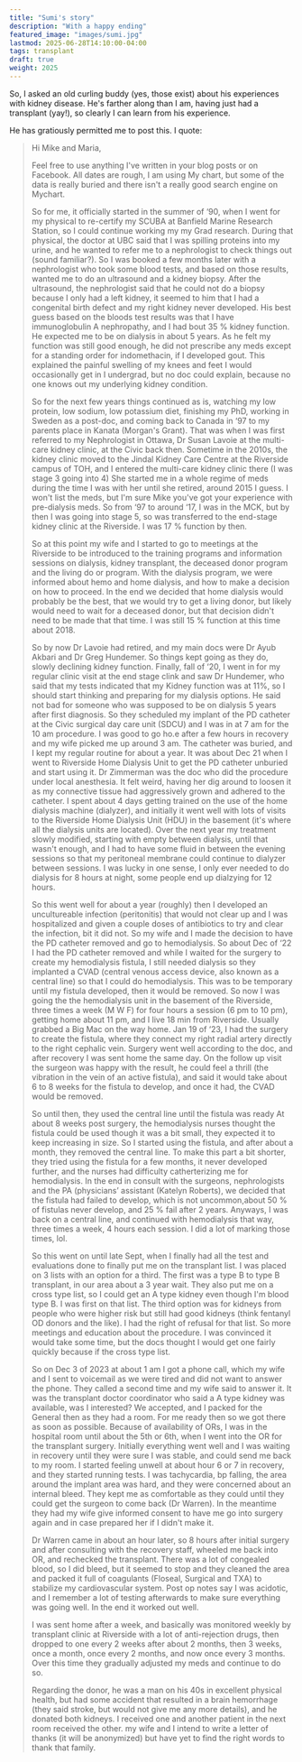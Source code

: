 ```yaml
---
title: "Sumi's story"
description: "With a happy ending"
featured_image: "images/sumi.jpg"
lastmod: 2025-06-28T14:10:00-04:00
tags: transplant
draft: true
weight: 2025
---
```


So, I asked an old curling buddy (yes, those exist) about his experiences with
kidney disease. He's farther along than I am, having just had a transplant (yay!),
so clearly I can learn from his experience.

He has gratiously permitted me to post this. I quote:

> Hi Mike and Maria,
> 
> Feel free to use anything I've written in your blog posts or on Facebook. All
> dates are rough, I am using My chart, but some of the data is really buried and
> there isn't a really good search engine on Mychart.
> 
> So for me, it officially started in the summer of ‘90, when I went for my
> physical to re-certify my SCUBA at Banfield Marine Research Station, so I could
> continue working my my Grad research. During that physical, the doctor at UBC
> said that I was spilling proteins into my urine, and he wanted to refer me to a
> nephrologist to check things out (sound familiar?). So I was booked a few months
> later with a nephrologist who took some blood tests, and based on those results,
> wanted me to do an ultrasound and a kidney biopsy. After the ultrasound, the
> nephrologist said that he could not do a biopsy because I only had a left
> kidney, it seemed to him that I  had a congenital birth defect and my right
> kidney never developed. His best guess based on the bloods test results was that
> I have immunoglobulin A nephropathy, and I had bout 35 % kidney function. He
> expected me to be on dialysis in about 5 years. As he felt my function was still
> good enough, he did not prescribe any meds except for a standing order for
> indomethacin, if I developed gout. This explained the painful swelling of my
> knees and feet I would occasionally get in I undergrad, but no doc could
> explain, because no one knows out my underlying kidney condition.
> 
> So for the next few years things continued as is, watching my low protein, low
> sodium, low potassium diet, finishing my PhD, working in Sweden as a post-doc,
> and coming back to Canada in ‘97 to my parents place in Kanata (Morgan's Grant).
> That was when I was first referred to my Nephrologist in Ottawa, Dr Susan Lavoie
> at the multi-care kidney clinic, at the Civic back then.   Sometime in the
> 2010s, the kidney clinic moved to the Jindal Kidney Care Centre at the Riverside
> campus of TOH, and I entered the multi-care kidney clinic there (I was stage 3
> going into 4) She started me in a whole regime of meds during the time I was
> with her until she retired,  around 2015 I guess. I won't list the meds, but I'm
> sure Mike you've got your experience with pre-dialysis meds. So from ‘97 to
> around ‘17, I was in the MCK, but by then I was going into stage 5, so was
> transferred to the end-stage kidney clinic at the Riverside. I was 17 % function
> by then. 
> 
> So at this point my wife and I started to go to meetings at the Riverside to be
> introduced to the training programs and information sessions on dialysis, kidney
> transplant, the deceased donor program and the living do or program. With the
> dialysis program, we were informed about hemo and home dialysis, and how to make
> a decision on how to proceed. In the end we decided that home dialysis would
> probably be the best, that we would try to get a living donor, but likely would
> need to wait for a deceased donor, but that decision didn't need to be made that
> that time. I was still 15 % function at this time  about 2018. 
> 
> So by now Dr Lavoie had retired, and my main docs were Dr Ayub Akbari and Dr
> Greg Hundemer.  So things kept going as they do, slowly declining kidney
> function. Finally, fall of ‘20, I went in for my regular clinic visit at the end
> stage clink and saw Dr Hundemer, who said that my tests indicated that my Kidney
> function was at 11%, so I should start thinking and preparing for my dialysis
> options. He said not bad for someone who was supposed to be on dialysis 5 years
> after first diagnosis. So they scheduled my implant of the PD catheter at the
> Civic surgical day care unit (SDCU) and I was in at 7 am for the 10 am
> procedure. I was good to go ho.e after a few hours in recovery and my wife picked
> me up around 3 am. The catheter was buried, and I kept my regular routine for
> about a year. It was about Dec 21 when I went to Riverside Home Dialysis Unit to
> get the PD catheter unburied and start using it. Dr Zimmerman was the doc who
> did the procedure under local anesthesia. It felt weird, having her dig around
> to loosen it as my connective tissue had aggressively grown and adhered to the
> catheter.  I spent about 4 days getting trained on the use of the home dialysis
> machine (dialyzer), and initially it went well with lots of visits to the
> Riverside Home Dialysis Unit (HDU) in the basement (it's where all the dialysis
> units are located). Over the next year my treatment slowly modified, starting
> with empty between dialysis, until that wasn't enough, and I had to have some
> fluid in between the evening sessions so that my peritoneal membrane could
> continue to dialyzer between sessions. I was lucky in one sense, I only ever
> needed to do dialysis for 8 hours at night, some people end up dialzying for 12
> hours.
> 
> So this went well for about a year (roughly) then I developed an uncultureable
> infection (peritonitis) that would not clear up and I was hospitalized and given
> a couple doses of antibiotics to try and clear the infection, bit it did not. So
> my wife  and I made the decision to have the PD catheter removed and go to
> hemodialysis. So about Dec of ‘22 I had the PD catheter removed and while I
> waited for the surgery to create my hemodialysis fistula, I still needed
> dialysis so they implanted a CVAD (central venous access device, also known as a
> central line) so that I could do hemodialysis. This was to be temporary until my
> fistula developed, then it would be removed. So now I was going the the
> hemodialysis unit in the basement of the Riverside, three times a week (M W F)
> for four hours a session (6 pm to 10 pm), getting home about 11 pm, and I live
> 18 min from Riverside. Usually grabbed a Big Mac on the way home. Jan 19 of ‘23,
> I had the surgery to create the fistula, where they connect my right radial
> artery directly to the right cephalic vein. Surgery went well according to the
> doc, and after recovery I was sent home the same day. On the follow up visit the
> surgeon was happy with the result, he could feel a thrill (the vibration in the
> vein of an active fistula), and said it would take about 6 to 8 weeks for the
> fistula to develop, and once it had, the CVAD would be removed. 
> 
> So until then, they used the central line until the fistula was ready At about 8
> weeks post surgery, the hemodialysis nurses thought the fistula could be used
> though it was a bit small, they expected it to keep increasing in size. So I
> started using the fistula, and after about a month, they removed the central
> line.  To make this part a bit shorter, they tried using the fistula for a few
> months, it never developed further, and the nurses had difficulty catherterizing
> me for hemodialysis. In the end in consult with the surgeons, nephrologists and
> the PA (physicians’ assistant (Katelyn Roberts), we decided that the fistula had
> failed to develop, which is not uncommon,about 50 % of fistulas never develop,
> and 25 % fail after 2 years. Anyways, I was back on a central line, and
> continued with hemodialysis that way, three times a week, 4 hours each session.
> I did a lot of marking those times, lol.
> 
> So this went on until late Sept, when I finally had all the test and evaluations
> done to finally put me on the transplant list. I was placed on 3 lists with an
> option for a third. The first was a type B to type B transplant, in our area
> about a 3 year wait. They also put me on a cross type list, so I could get an A
> type kidney even though I'm blood type B. I was first on that list. The third
> option was for kidneys from people who were higher risk but still had good
> kidneys (think fentanyl OD donors and the like). I had the right of refusal for
> that list.  So more meetings and education about the procedure. I was convinced
> it would take some time, but the docs thought I would get one fairly quickly
> because if the cross type list.  
> 
> So on Dec 3 of 2023 at about 1 am I got a phone call, which my wife and I sent to
> voicemail as we were tired and did not want to answer the phone. They called a
> second time and my wife said to answer it. It was the transplant doctor
> coordinator who said a A type kidney was available, was I interested? We
> accepted, and I packed for the General then as they had a room. For me ready
> then so we got there as soon as possible. Because of availability of ORs, I was
> in the hospital room until about the 5th or 6th, when I went into the OR for the
> transplant surgery. Initially everything went well and I was waiting in recovery
> until they were sure I was stable, and could send me back to my room. I started
> feeling unwell at about hour 6 or 7 in recovery, and they started running tests.
> I was tachycardia, bp falling, the area around the implant area was hard, and
> they were concerned about an internal bleed. They kept me as comfortable as they
> could until they could get the surgeon to come back (Dr Warren). In the meantime
> they had my wife give informed consent to have me go into surgery again and in
> case prepared her if I didn't make it. 
> 
> Dr Warren came in about an hour later, so 8 hours after initial surgery and
> after consulting with the recovery staff, wheeled me back into OR, and rechecked
> the transplant. There was a lot of congealed blood, so I did bleed, but it
> seemed to stop and they cleaned the area and packed it full of coagulants
> (Floseal, Surgical and TXA) to stabilize my cardiovascular system. Post op notes
> say I was acidotic, and I remember a lot of testing afterwards to make sure
> everything was going well. In the end it worked out well.
> 
> I was sent home after a week, and basically was monitored weekly by transplant
> clinic at Riverside with a lot of anti-rejection drugs,  then dropped to one
> every 2 weeks after about 2 months, then 3 weeks, once a month, once every 2
> months, and now once every 3 months. Over this time they gradually adjusted my
> meds and continue to do so. 
> 
> Regarding the donor, he was a man on his 40s in excellent physical health, but
> had some accident that resulted in a brain hemorrhage (they said stroke, but
> would not give me any more details), and he donated both kidneys. I received one
> and another patient in the next room received the other. my wife and I intend to
> write a letter of thanks (it will be anonymized) but have yet to find the right
> words to thank that family.
